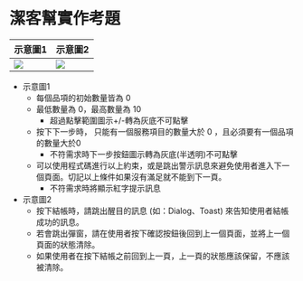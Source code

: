 # 潔客幫實作考題

| ⽰意圖1 | ⽰意圖2 | 
| -------- | -------- | 
| ![](https://i.imgur.com/7HXxYeq.gif)     | ![](https://i.imgur.com/t6qjy6f.gif)     | 


* ⽰意圖1
    * 每個品項的初始數量皆為 0
    * 最低數量為 0，最⾼數量為 10 
        * 超過點擊範圍圖示+/-轉為灰底不可點擊
    * 按下下⼀步時， 只能有⼀個服務項⽬的數量⼤於 0 ，且必須要有⼀個品項的數量⼤於0
        * 不符需求時下一步按鈕圖示轉為灰底(半透明)不可點擊
    * 可以使⽤程式碼進⾏以上約束，或是跳出警⽰訊息來避免使⽤者進入下⼀個⾴⾯。切記以上條件如果沒有滿⾜就不能到下⼀⾴。
        * 不符需求時將顯示紅字提示訊息
* ⽰意圖2
    * 按下結帳時，請跳出醒⽬的訊息 (如：Dialog、Toast) 來告知使⽤者結帳成功的訊息。
    * 若會跳出彈窗，請在使⽤者按下確認按鈕後回到上⼀個⾴⾯，並將上⼀個⾴⾯的狀態清除。
    * 如果使⽤者在按下結帳之前回到上⼀⾴，上⼀⾴的狀態應該保留，不應該被清除。
